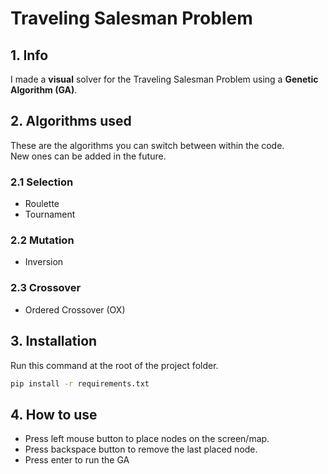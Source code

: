 # Traveling Salesman Problem

## 1. Info
I made a **visual** solver for the Traveling Salesman Problem using a **Genetic Algorithm (GA)**.

## 2. Algorithms used
These are the algorithms you can switch between within the code.  
New ones can be added in the future.
### 2.1 Selection
- Roulette
- Tournament
### 2.2 Mutation
- Inversion
### 2.3 Crossover
- Ordered Crossover (OX)

## 3. Installation
Run this command at the root of the project folder.

```bash
pip install -r requirements.txt
```
## 4. How to use
- Press left mouse button to place nodes on the screen/map.  
- Press backspace button to remove the last placed node.
- Press enter to run the GA

